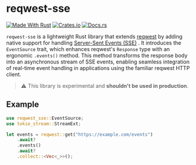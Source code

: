 # reqwest-sse

[![Made With Rust][made-with-rust]][rust]
[![Crates.io][badge-crates.io]][reqwest-sse-crates.io]
[![Docs.rs][badge-docs.rs]][reqwest-sse-docs.rs]

`reqwest-sse` is a lightweight Rust library that extends
[reqwest](https://docs.rs/reqwest) by adding native support for handling
[Server-Sent Events (SSE)](https://developer.mozilla.org/en-US/docs/Web/API/Server-sent_events/Using_server-sent_events)
. It introduces the `EventSource` trait, which enhances reqwest's `Response`
type with an ergonomic `.events()` method. This method transforms the
response body into an asynchronous stream of SSE events, enabling seamless
integration of real-time event handling in applications using the familiar
reqwest HTTP client.

> :warning: This library is experimental and **shouldn't be used in production**.

## Example

```rust
use reqwest_sse::EventSource;
use tokio_stream::StreamExt;

let events = reqwest::get("https://example.com/events")
    .await?
    .events()
    .await?
    .collect::<Vec<_>>();
```

[rust]: https://www.rust-lang.org/
[made-with-rust]: https://img.shields.io/badge/rust-f04041?style=for-the-badge&labelColor=c0282d&logo=rust 'Made With Rust'
[badge-crates.io]: https://img.shields.io/badge/crates.io-v0.1.0-orange.svg?style=for-the-badge 'View on crates.rs'
[reqwest-sse-crates.io]: https://crates.io/crates/reqwest-sse
[badge-docs.rs]: https://img.shields.io/badge/docs.rs-reqwest--sse-66c2a5?style=for-the-badge&labelColor=555555&logo=docs.rs 'Read doc on docs.rs'
[reqwest-sse-docs.rs]: https://docs.rs/reqwest-sse
